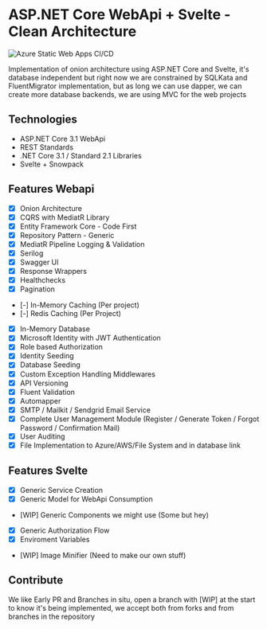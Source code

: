  # ASP.NET Core WebApi + Svelte - Clean Architecture
 ![Azure Static Web Apps CI/CD](https://github.com/LongLongDragonTeam/LongLongDragonWebAppTemplate/workflows/Azure%20Static%20Web%20Apps%20CI/CD/badge.svg?branch=senpai)
 
Implementation of onion architecture using ASP.NET Core and Svelte, it's database independent but right now we are constrained by SQLKata and FluentMigrator implementation, but as long we can use dapper, we can create more database backends, we are using MVC for the web projects

## Technologies
- ASP.NET Core 3.1 WebApi
- REST Standards
- .NET Core 3.1 / Standard 2.1 Libraries
- Svelte + Snowpack

## Features Webapi
- [x] Onion Architecture
- [x] CQRS with MediatR Library
- [x] Entity Framework Core - Code First
- [x] Repository Pattern - Generic
- [x] MediatR Pipeline Logging & Validation
- [x] Serilog
- [x] Swagger UI
- [x] Response Wrappers
- [x] Healthchecks
- [x] Pagination
- [-] In-Memory Caching (Per project)
- [-] Redis Caching (Per Project)
- [x] In-Memory Database
- [x] Microsoft Identity with JWT Authentication
- [x] Role based Authorization
- [x] Identity Seeding
- [x] Database Seeding
- [x] Custom Exception Handling Middlewares
- [x] API Versioning
- [x] Fluent Validation
- [x] Automapper
- [x] SMTP / Mailkit / Sendgrid Email Service
- [x] Complete User Management Module (Register / Generate Token / Forgot Password / Confirmation Mail)
- [x] User Auditing
- [x] File Implementation to Azure/AWS/File System and in database link

## Features Svelte 
- [X] Generic Service Creation
- [X] Generic Model for WebApi Consumption
- [WIP] Generic Components we might use (Some but hey)
- [X] Generic Authorization Flow
- [X] Enviroment Variables
- [WIP] Image Minifier (Need to make our own stuff)
## Contribute

We like Early PR and Branches in situ, open a branch with [WIP] at the start to know it's being implemented, we accept both from forks and from branches in the repository
